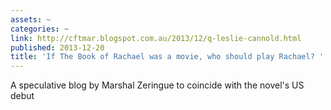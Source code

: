 ```yaml
---
assets: ~
categories: ~
link: http://cftmar.blogspot.com.au/2013/12/q-leslie-cannold.html
published: 2013-12-20
title: 'If The Book of Rachael was a movie, who should play Rachael? '
---
```

A speculative blog by Marshal Zeringue to coincide with the novel's US debut 